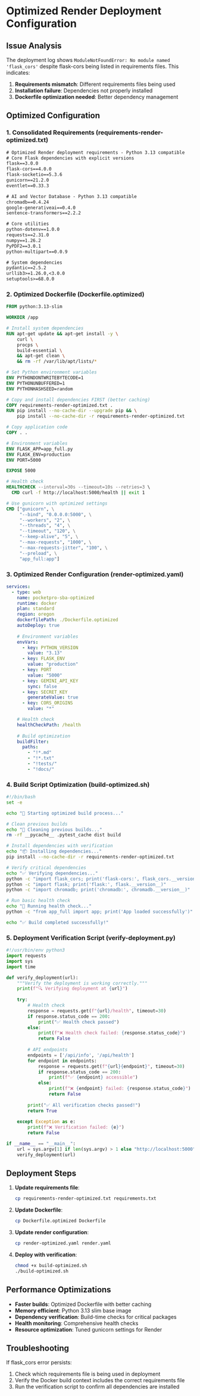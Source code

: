 # Optimized Render Deployment Configuration

## Issue Analysis
The deployment log shows `ModuleNotFoundError: No module named 'flask_cors'` despite flask-cors being listed in requirements files. This indicates:

1. **Requirements mismatch**: Different requirements files being used
2. **Installation failure**: Dependencies not properly installed
3. **Dockerfile optimization needed**: Better dependency management

## Optimized Configuration

### 1. Consolidated Requirements (requirements-render-optimized.txt)
```txt
# Optimized Render deployment requirements - Python 3.13 compatible
# Core Flask dependencies with explicit versions
flask==3.0.0
flask-cors==4.0.0
flask-socketio==5.3.6
gunicorn==21.2.0
eventlet==0.33.3

# AI and Vector Database - Python 3.13 compatible
chromadb==0.4.24
google-generativeai==0.4.0
sentence-transformers==2.2.2

# Core utilities
python-dotenv==1.0.0
requests==2.31.0
numpy==1.26.2
PyPDF2==3.0.1
python-multipart==0.0.9

# System dependencies
pydantic==2.5.2
urllib3>=1.26.0,<3.0.0
setuptools>=68.0.0
```

### 2. Optimized Dockerfile (Dockerfile.optimized)
```dockerfile
FROM python:3.13-slim

WORKDIR /app

# Install system dependencies
RUN apt-get update && apt-get install -y \
    curl \
    procps \
    build-essential \
    && apt-get clean \
    && rm -rf /var/lib/apt/lists/*

# Set Python environment variables
ENV PYTHONDONTWRITEBYTECODE=1
ENV PYTHONUNBUFFERED=1
ENV PYTHONHASHSEED=random

# Copy and install dependencies FIRST (better caching)
COPY requirements-render-optimized.txt .
RUN pip install --no-cache-dir --upgrade pip && \
    pip install --no-cache-dir -r requirements-render-optimized.txt

# Copy application code
COPY . .

# Environment variables
ENV FLASK_APP=app_full.py
ENV FLASK_ENV=production
ENV PORT=5000

EXPOSE 5000

# Health check
HEALTHCHECK --interval=30s --timeout=10s --retries=3 \
  CMD curl -f http://localhost:5000/health || exit 1

# Use gunicorn with optimized settings
CMD ["gunicorn", \
     "--bind", "0.0.0.0:5000", \
     "--workers", "2", \
     "--threads", "4", \
     "--timeout", "120", \
     "--keep-alive", "5", \
     "--max-requests", "1000", \
     "--max-requests-jitter", "100", \
     "--preload", \
     "app_full:app"]
```

### 3. Optimized Render Configuration (render-optimized.yaml)
```yaml
services:
  - type: web
    name: pocketpro-sba-optimized
    runtime: docker
    plan: standard
    region: oregon
    dockerfilePath: ./Dockerfile.optimized
    autoDeploy: true
    
    # Environment variables
    envVars:
      - key: PYTHON_VERSION
        value: "3.13"
      - key: FLASK_ENV
        value: "production"
      - key: PORT
        value: "5000"
      - key: GEMINI_API_KEY
        sync: false
      - key: SECRET_KEY
        generateValue: true
      - key: CORS_ORIGINS
        value: "*"

    # Health check
    healthCheckPath: /health
    
    # Build optimization
    buildFilter:
      paths:
        - "!*.md"
        - "!*.txt"
        - "!tests/"
        - "!docs/"
```

### 4. Build Script Optimization (build-optimized.sh)
```bash
#!/bin/bash
set -e

echo "🚀 Starting optimized build process..."

# Clean previous builds
echo "🧹 Cleaning previous builds..."
rm -rf __pycache__ .pytest_cache dist build

# Install dependencies with verification
echo "📦 Installing dependencies..."
pip install --no-cache-dir -r requirements-render-optimized.txt

# Verify critical dependencies
echo "✅ Verifying dependencies..."
python -c "import flask_cors; print('flask-cors:', flask_cors.__version__)"
python -c "import flask; print('flask:', flask.__version__)"
python -c "import chromadb; print('chromadb:', chromadb.__version__)"

# Run basic health check
echo "🏥 Running health check..."
python -c "from app_full import app; print('App loaded successfully')"

echo "✅ Build completed successfully!"
```

### 5. Deployment Verification Script (verify-deployment.py)
```python
#!/usr/bin/env python3
import requests
import sys
import time

def verify_deployment(url):
    """Verify the deployment is working correctly."""
    print(f"🔍 Verifying deployment at {url}")
    
    try:
        # Health check
        response = requests.get(f"{url}/health", timeout=30)
        if response.status_code == 200:
            print("✅ Health check passed")
        else:
            print(f"❌ Health check failed: {response.status_code}")
            return False
            
        # API endpoints
        endpoints = ['/api/info', '/api/health']
        for endpoint in endpoints:
            response = requests.get(f"{url}{endpoint}", timeout=30)
            if response.status_code == 200:
                print(f"✅ {endpoint} accessible")
            else:
                print(f"❌ {endpoint} failed: {response.status_code}")
                return False
                
        print("✅ All verification checks passed!")
        return True
        
    except Exception as e:
        print(f"❌ Verification failed: {e}")
        return False

if __name__ == "__main__":
    url = sys.argv[1] if len(sys.argv) > 1 else "http://localhost:5000"
    verify_deployment(url)
```

## Deployment Steps

1. **Update requirements file**:
   ```bash
   cp requirements-render-optimized.txt requirements.txt
   ```

2. **Update Dockerfile**:
   ```bash
   cp Dockerfile.optimized Dockerfile
   ```

3. **Update render configuration**:
   ```bash
   cp render-optimized.yaml render.yaml
   ```

4. **Deploy with verification**:
   ```bash
   chmod +x build-optimized.sh
   ./build-optimized.sh
   ```

## Performance Optimizations

- **Faster builds**: Optimized Dockerfile with better caching
- **Memory efficient**: Python 3.13 slim base image
- **Dependency verification**: Build-time checks for critical packages
- **Health monitoring**: Comprehensive health checks
- **Resource optimization**: Tuned gunicorn settings for Render

## Troubleshooting

If flask_cors error persists:
1. Check which requirements file is being used in deployment
2. Verify the Docker build context includes the correct requirements file
3. Run the verification script to confirm all dependencies are installed
